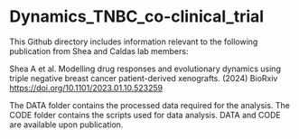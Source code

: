# Dynamics_TNBC_co-clinical_trial


This Github directory includes information relevant to the following publication from Shea and Caldas lab members:

Shea A et al. Modelling drug responses and evolutionary dynamics using triple negative breast cancer patient-derived xenografts. (2024) BioRxiv https://doi.org/10.1101/2023.01.10.523259


The DATA folder contains the processed data required for the analysis. The CODE folder contains the scripts used for data analysis. DATA and CODE are available upon publication. 
